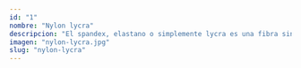 ```yaml
---
id: "1"
nombre: "Nylon lycra"
descripcion: "El spandex, elastano o simplemente lycra es una fibra sintética que sumamente elástica, es duradera, se seca rápidamente y es resistente al sudor. Por estas características es ideal para confeccionar cualquier prenda deportiva. Contamos con una gran variedad de telas con spandex con diferentes diseños."
imagen: "nylon-lycra.jpg"
slug: "nylon-lycra"
---
```

